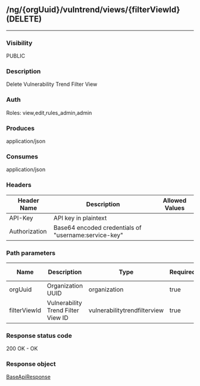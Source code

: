 ## /ng/{orgUuid}/vulntrend/views/{filterViewId} (DELETE)
---
### Visibility
PUBLIC
### Description
Delete Vulnerability Trend Filter View
### Auth
Roles: view,edit,rules_admin,admin
### Produces
application/json
### Consumes
application/json
### Headers
| Header Name | Description | Allowed Values |
| ----------- | ----------- | ----------- |
| API-Key | API key in plaintext |  |
| Authorization | Base64 encoded credentials of &quot;username:service-key&quot; |  |
### Path parameters
| Name | Description | Type | Required | Allowed Values |
| ----------- | ----------- | ----------- | ----------- | ----------- |
| orgUuid | Organization UUID | organization | true | String |
| filterViewId | Vulnerability Trend Filter View ID | vulnerabilitytrendfilterview | true | Long |
### Response status code
200 OK - OK
### Response object
[BaseApiResponse](<../../objects/BaseApiResponse.md>)
